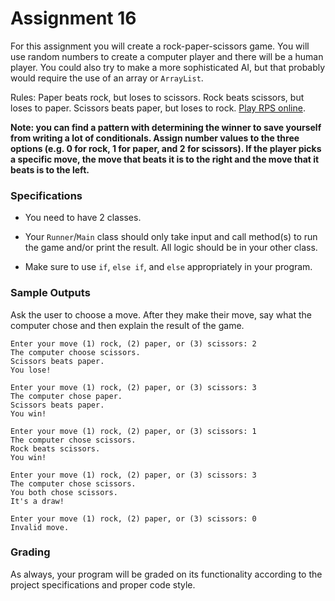 # Assignment 16

For this assignment you will create a rock-paper-scissors game. You will use random
numbers to create a computer player and there will be a human player. You could also
try to make a more sophisticated AI, but that probably would require the use of an array or `ArrayList`.

Rules: Paper beats rock, but loses to scissors. Rock beats scissors, but loses to paper. Scissors beats paper, but loses to rock. [Play RPS online](https://www.afiniti.com/corporate/rock-paper-scissors).

**Note: you can find a pattern with determining the winner to save yourself from writing a lot of conditionals. Assign number values to the three options (e.g. 0 for rock, 1 for paper, and 2 for scissors). If the player picks a specific move, the move that beats it is to the right and the move that it beats is to the left.**

### Specifications

* You need to have 2 classes.

* Your `Runner`/`Main` class should only take input and call method(s) to run the game and/or print the result. All logic should be in your other class.

* Make sure to use `if`, `else if`, and `else` appropriately in your program.

### Sample Outputs

Ask the user to choose a move. After they make their move, say what the computer chose and then explain the result of the game.

```
Enter your move (1) rock, (2) paper, or (3) scissors: 2
The computer choose scissors.
Scissors beats paper.
You lose!
```

```
Enter your move (1) rock, (2) paper, or (3) scissors: 3
The computer chose paper.
Scissors beats paper.
You win!
```

```
Enter your move (1) rock, (2) paper, or (3) scissors: 1
The computer chose scissors.
Rock beats scissors.
You win!
```

```
Enter your move (1) rock, (2) paper, or (3) scissors: 3
The computer chose scissors.
You both chose scissors.
It's a draw!
```

```
Enter your move (1) rock, (2) paper, or (3) scissors: 0
Invalid move.
```

### Grading

As always, your program will be graded on its functionality according to the project specifications and proper code style.

